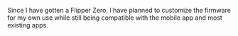 Since I have gotten a Flipper Zero, I have planned to customize the firmware for my own use while still being compatible with the mobile app and most existing apps.